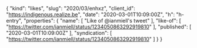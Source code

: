 {
  "kind": "likes",
  "slug": "2020/03/enhxz",
  "client_id": "https://indigenous.realize.be",
  "date": "2020-03-01T10:09:00Z",
  "h": "h-entry",
  "properties": {
    "name": [
      "Like of @ianmiell's tweet"
    ],
    "like-of": [
      "https://twitter.com/ianmiell/status/1234050863292919810"
    ],
    "published": [
      "2020-03-01T10:09:00Z"
    ],
    "syndication": [
      "https://twitter.com/ianmiell/status/1234050863292919810"
    ]
  }
}
